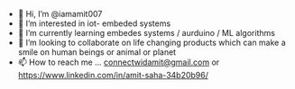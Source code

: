 - 👋 Hi, I’m @iamamit007
- 👀 I’m interested in iot- embeded systems 
- 🌱 I’m currently learning embedes systems / aurduino / ML algorithms
- 💞️ I’m looking to collaborate on life changing products which can make a smile on human beings or animal or planet
- 📫 How to reach me ... connectwidamit@gmail.com or https://www.linkedin.com/in/amit-saha-34b20b96/

<!---
iamamit007/iamamit007 is a ✨ special ✨ repository because its `README.md` (this file) appears on your GitHub profile.
You can click the Preview link to take a look at your changes.
--->
